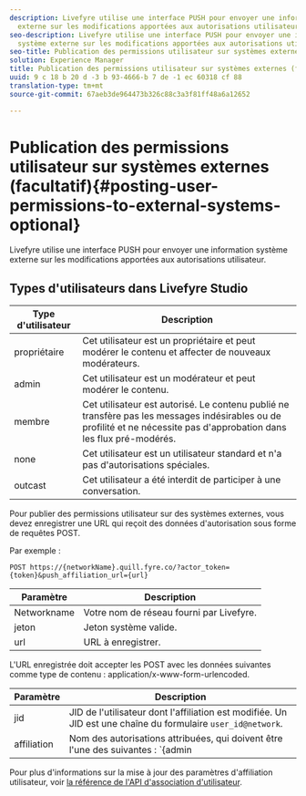 ```yaml
---
description: Livefyre utilise une interface PUSH pour envoyer une information système
  externe sur les modifications apportées aux autorisations utilisateur.
seo-description: Livefyre utilise une interface PUSH pour envoyer une information
  système externe sur les modifications apportées aux autorisations utilisateur.
seo-title: Publication des permissions utilisateur sur systèmes externes (facultatif)
solution: Experience Manager
title: Publication des permissions utilisateur sur systèmes externes (facultatif)
uuid: 9 c 18 b 20 d -3 b 93-4666-b 7 de -1 ec 60318 cf 88
translation-type: tm+mt
source-git-commit: 67aeb3de964473b326c88c3a3f81ff48a6a12652

---
```



# Publication des permissions utilisateur sur systèmes externes (facultatif){#posting-user-permissions-to-external-systems-optional}

Livefyre utilise une interface PUSH pour envoyer une information système externe sur les modifications apportées aux autorisations utilisateur.

## Types d'utilisateurs dans Livefyre Studio

| Type d'utilisateur | Description |
|--- |--- |
| propriétaire | Cet utilisateur est un propriétaire et peut modérer le contenu et affecter de nouveaux modérateurs. |
| admin | Cet utilisateur est un modérateur et peut modérer le contenu. |
| membre | Cet utilisateur est autorisé. Le contenu publié ne transfère pas les messages indésirables ou de profilité et ne nécessite pas d'approbation dans les flux pré-modérés. |
| none | Cet utilisateur est un utilisateur standard et n'a pas d'autorisations spéciales. |
| outcast | Cet utilisateur a été interdit de participer à une conversation. |

Pour publier des permissions utilisateur sur des systèmes externes, vous devez enregistrer une URL qui reçoit des données d'autorisation sous forme de requêtes POST.

Par exemple :

```
POST https://{networkName}.quill.fyre.co/?actor_token={token}&push_affiliation_url={url}
```

| Paramètre | Description |
|--- |--- |
| Networkname | Votre nom de réseau fourni par Livefyre. |
| jeton | Jeton système valide. |
| url | URL à enregistrer. |

L'URL enregistrée doit accepter les POST avec les données suivantes comme type de contenu : application/x-www-form-urlencoded.

| Paramètre | Description |
|--- |--- |
| jid | JID de l'utilisateur dont l'affiliation est modifiée. Un JID est une chaîne du formulaire `user_id@network`. |
| affiliation | Nom des autorisations attribuées, qui doivent être l'une des suivantes : `{admin | member | none | outcast | owner}` |

Pour plus d'informations sur la mise à jour des paramètres d'affiliation utilisateur, voir [la référence de l'API d'association d'utilisateur](https://api.livefyre.com/docs/apis/by-category/user-management#operation=urn:livefyre:apis:quill:operations:api:v3.0:affiliation:add:method=post).
